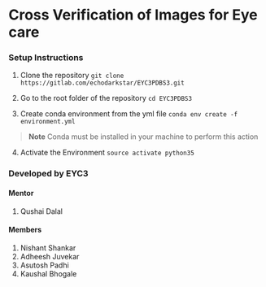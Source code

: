 # Cross Verification of Images for Eye care

### Setup Instructions

1. Clone the repository
`git clone https://gitlab.com/echodarkstar/EYC3PDBS3.git`

2. Go to the root folder of the repository
`cd EYC3PDBS3`

3. Create conda environment from the yml file
`conda env create -f environment.yml`

> **Note**
> Conda must be installed in your machine to perform this action

4. Activate the Environment
`source activate python35`

### Developed by EYC3

#### Mentor
1. Qushai Dalal

#### Members
1. Nishant Shankar
2. Adheesh Juvekar
3. Asutosh Padhi
4. Kaushal Bhogale

